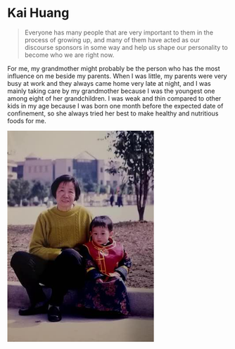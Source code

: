 # Kai Huang
> Everyone has many people that are very important to them in the process of growing up, and many of them have acted as our discourse sponsors in some way and help us shape our personality to become who we are right now.

For me, my grandmother might probably be the person who has the most influence on me beside my parents. When I was little, my parents were very busy at work and they always came home very late at night, and I was mainly taking care by my grandmother because I was the youngest one among eight of her grandchildren. I was weak and thin compared to other kids in my age because I was born one month before the expected date of confinement, so she always tried her best to make healthy and nutritious foods for me.

![picture](./imgs/WechatIMG2546.jpeg)
